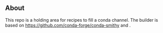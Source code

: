 About
-----

This repo is a holding area for recipes to fill a conda channel. The builder is based on https://github.com/conda-forge/conda-smithy and .

<!--
Build status
------------

[![Circle CI](https://circleci.com/gh/JanSchulz/package-builder/tree/master.svg?style=svg)](https://circleci.com/gh/JanSchulz/package-builder/tree/master)

[![Build Status](https://travis-ci.org/JanSchulz/package-builder.svg?branch=master)](https://travis-ci.org/JanSchulz/package-builder)

[![Build status](https://ci.appveyor.com/api/projects/status/github/JanSchulz/package-builder?branch/master&svg=true)](https://ci.appveyor.com/project/JanSchulz/package-builder/branch/master)
-->